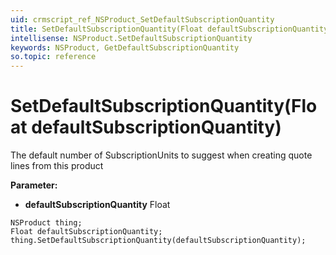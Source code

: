 ```yaml
---
uid: crmscript_ref_NSProduct_SetDefaultSubscriptionQuantity
title: SetDefaultSubscriptionQuantity(Float defaultSubscriptionQuantity)
intellisense: NSProduct.SetDefaultSubscriptionQuantity
keywords: NSProduct, GetDefaultSubscriptionQuantity
so.topic: reference
---
```


# SetDefaultSubscriptionQuantity(Float defaultSubscriptionQuantity)

The default number of SubscriptionUnits to suggest when creating quote lines from this product

**Parameter:** 
* **defaultSubscriptionQuantity** Float

```crmscript
NSProduct thing;
Float defaultSubscriptionQuantity;
thing.SetDefaultSubscriptionQuantity(defaultSubscriptionQuantity);
```

